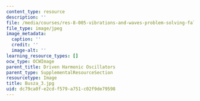 ```yaml
---
content_type: resource
description: ''
file: /media/courses/res-8-005-vibrations-and-waves-problem-solving-fall-2012/dc79ca0fe2cdf579a751c02f9de79598_Busza_3.jpg
file_type: image/jpeg
image_metadata:
  caption: ''
  credit: ''
  image-alt: ''
learning_resource_types: []
ocw_type: OCWImage
parent_title: Driven Harmonic Oscillators
parent_type: SupplementalResourceSection
resourcetype: Image
title: Busza_3.jpg
uid: dc79ca0f-e2cd-f579-a751-c02f9de79598
---
```

